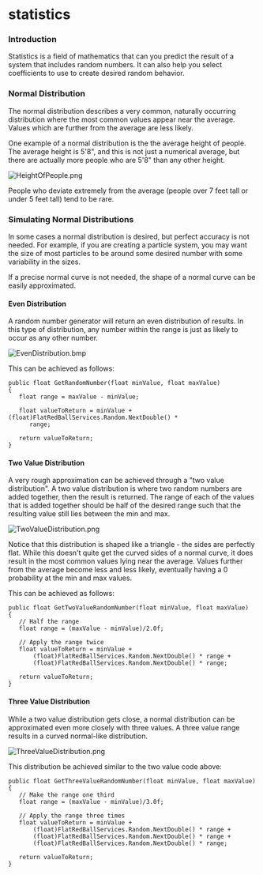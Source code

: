 # statistics

### Introduction

Statistics is a field of mathematics that can you predict the result of a system that includes random numbers. It can also help you select coefficients to use to create desired random behavior.

### Normal Distribution

The normal distribution describes a very common, naturally occurring distribution where the most common values appear near the average. Values which are further from the average are less likely.

One example of a normal distribution is the the average height of people. The average height is 5'8", and this is not just a numerical average, but there are actually more people who are 5'8" than any other height.

![HeightOfPeople.png](../../.gitbook/assets/migrated\_media-HeightOfPeople.png)

People who deviate extremely from the average (people over 7 feet tall or under 5 feet tall) tend to be rare.

### Simulating Normal Distributions

In some cases a normal distribution is desired, but perfect accuracy is not needed. For example, if you are creating a particle system, you may want the size of most particles to be around some desired number with some variability in the sizes.

If a precise normal curve is not needed, the shape of a normal curve can be easily approximated.

#### Even Distribution

A random number generator will return an even distribution of results. In this type of distribution, any number within the range is just as likely to occur as any other number.

![EvenDistribution.bmp](../../media/migrated\_media-EvenDistribution.png)

This can be achieved as follows:

```
public float GetRandomNumber(float minValue, float maxValue)
{
   float range = maxValue - minValue;

   float valueToReturn = minValue + (float)FlatRedBallServices.Random.NextDouble() * 
      range;

   return valueToReturn;
}
```

#### Two Value Distribution

A very rough approximation can be achieved through a "two value distribution". A two value distribution is where two random numbers are added together, then the result is returned. The range of each of the values that is added together should be half of the desired range such that the resulting value still lies between the min and max.

![TwoValueDistribution.png](../../.gitbook/assets/migrated\_media-TwoValueDistribution.png)

Notice that this distribution is shaped like a triangle - the sides are perfectly flat. While this doesn't quite get the curved sides of a normal curve, it does result in the most common values lying near the average. Values further from the average become less and less likely, eventually having a 0 probability at the min and max values.

This can be achieved as follows:

```
public float GetTwoValueRandomNumber(float minValue, float maxValue)
{
   // Half the range
   float range = (maxValue - minValue)/2.0f;

   // Apply the range twice
   float valueToReturn = minValue + 
       (float)FlatRedBallServices.Random.NextDouble() * range +
       (float)FlatRedBallServices.Random.NextDouble() * range;

   return valueToReturn;
}
```

#### Three Value Distribution

While a two value distribution gets close, a normal distribution can be approximated even more closely with three values. A three value range results in a curved normal-like distribution.

![ThreeValueDistribution.png](../../.gitbook/assets/migrated\_media-ThreeValueDistribution.png)

This distribution be achieved similar to the two value code above:

```
public float GetThreeValueRandomNumber(float minValue, float maxValue)
{
   // Make the range one third
   float range = (maxValue - minValue)/3.0f;

   // Apply the range three times
   float valueToReturn = minValue + 
       (float)FlatRedBallServices.Random.NextDouble() * range +
       (float)FlatRedBallServices.Random.NextDouble() * range + 
       (float)FlatRedBallServices.Random.NextDouble() * range;

   return valueToReturn;
}
```
